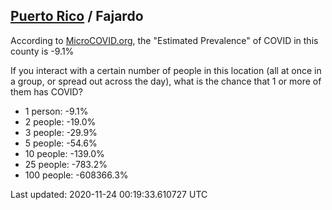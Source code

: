 
## [Puerto Rico](/united-states/puerto-rico) / Fajardo

According to [MicroCOVID.org](http://microcovid.org),
the "Estimated Prevalence" of COVID in this county is -9.1%

If you interact with a certain number of people in this location
(all at once in a group, or spread out across the day), what is the chance that
1 or more of them has COVID?

- 1 person: -9.1%
- 2 people: -19.0%
- 3 people: -29.9%
- 5 people: -54.6%
- 10 people: -139.0%
- 25 people: -783.2%
- 100 people: -608366.3%

Last updated: 2020-11-24 00:19:33.610727 UTC
